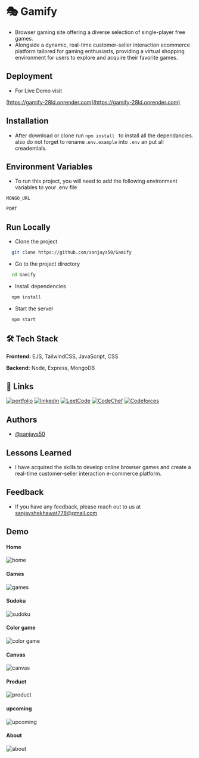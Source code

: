 
# 🎭 Gamify

- Browser gaming site offering a diverse selection of single-player free games.
- Alongside a dynamic, real-time customer-seller interaction ecommerce platform tailored for gaming enthusiasts, providing a virtual shopping environment for users to explore and acquire their favorite games.


## Deployment
- For Live Demo visit

[https://gamify-28ld.onrender.com](https://gamify-28ld.onrender.com)
## Installation

- After download or clone run ```npm install ```  to install all the dependancies. also do not forget to rename .``` env.example ``` into ``` .env ``` an put all creadentials.

    
## Environment Variables

- To run this project, you will need to add the following environment variables to your .env file

`MONGO_URL`

`PORT`


## Run Locally

- Clone the project

```bash
  git clone https://github.com/sanjays50/Gamify
```

- Go to the project directory

```bash
  cd Gamify
```

- Install dependencies

```bash
  npm install
```

- Start the server

```bash
  npm start
```


## 🛠 Tech Stack

**Frontend:** EJS, TailwindCSS, JavaScript, CSS

**Backend:** Node, Express, MongoDB


## 🔗 Links
[![portfolio](https://img.shields.io/badge/my_portfolio-000?style=for-the-badge&logo=ko-fi&logoColor=white)](https://sanjays50portfolio.netlify.app/)
[![linkedin](https://img.shields.io/badge/linkedin-0A66C2?style=for-the-badge&logo=linkedin&logoColor=white)](https://www.linkedin.com/in/sanjay-singh-shekhawat-7804411b5/)
[![LeetCode](https://img.shields.io/badge/LeetCode-000000?style=for-the-badge&logo=LeetCode&logoColor=#d16c06)](https://leetcode.com/sanjays50/)
[![CodeChef](https://img.shields.io/badge/CodeChef-%23964B00.svg?style=for-the-badge&logo=CodeChef&logoColor=white)](https://www.codechef.com/users/sanjays50)
[![Codeforces](https://img.shields.io/badge/Codeforces-445f9d?style=for-the-badge&logo=Codeforces&logoColor=white)](https://codeforces.com/profile/sanjays50)

## Authors

- [@sanjays50](https://github.com/sanjays50)


## Lessons Learned

- I have acquired the skills to develop online browser games and create a real-time customer-seller interaction e-commerce platform.


## Feedback

- If you have any feedback, please reach out to us at sanjayshekhawat778@gmail.com


## Demo
#### Home
![home](https://github.com/sanjays50/Gamify/assets/68994574/480f8a5f-24d5-4084-983a-554acdb77e9b)
#### Games
![games](https://github.com/sanjays50/Gamify/assets/68994574/50572965-f906-4755-9aba-b20f026eabfa)
#### Sudoku
![sudoku](https://github.com/sanjays50/Gamify/assets/68994574/002574d9-7e81-4139-869a-2aca4db49db8)
#### Color game
![color game](https://github.com/sanjays50/Gamify/assets/68994574/57587356-951e-4545-81db-9818daf048c0)
#### Canvas
![canvas](https://github.com/sanjays50/Gamify/assets/68994574/d31e2113-3e78-4423-a7c9-56a318142c46)
#### Product
![product](https://github.com/sanjays50/Gamify/assets/68994574/a42dd00c-bd83-4f8f-8904-04d3ae711c11)
#### upcoming
![upcoming](https://github.com/sanjays50/Gamify/assets/68994574/d6fb460d-9a72-4e9f-bf26-61603192195c)
#### About
![about](https://github.com/sanjays50/Gamify/assets/68994574/926a07d1-8189-43de-9334-f085904e1055)

